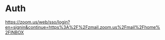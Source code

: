 # Auth

https://zoom.us/web/sso/login?en=signin&continue=https%3A%2F%2Fzmail.zoom.us%2Fmail%2Fhome%2FINBOX

